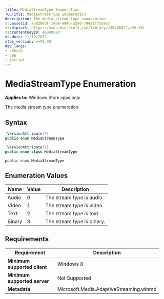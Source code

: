 ```yaml
---
title: MediaStreamType Enumeration
TOCTitle: MediaStreamType Enumeration
description: The media stream type enumeration.
ms:assetid: 7ed200bf-14e6-494d-a306-79421f71d9e7
ms:mtpsurl: https://msdn.microsoft.com/library/JJ573687(v=VS.90)
ms:contentKeyID: 49080928
ms.date: 11/19/2012
mtps_version: v=VS.90
dev_langs:
- csharp
- cpp
- jscript
---
```


# MediaStreamType Enumeration

**Applies to:** Windows Store apps only

The media stream type enumeration.

## Syntax

```csharp
[VersionAttribute()]
public enum MediaStreamType
```

```cpp
[VersionAttribute()]
public enum class MediaStreamType
```

```jscript
public enum MediaStreamType
```

## Enumeration Values

|Name|Value|Description|
|--- |--- |--- |
|Audio|0|The stream type is audio.|
|Video|1|The stream type is video.|
|Text|2|The stream type is text.|
|Binary|3|The stream type is binary.|

## Requirements

|Requirement|Description|
|--- |--- |
|**Minimum supported client**|Windows 8|
|**Minimum supported server**|Not Supported|
|**Metadata**|Microsoft.Media.AdaptiveStreaming.winmd|
